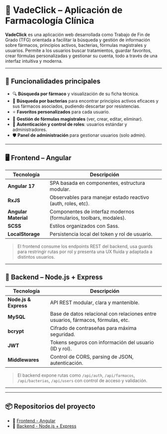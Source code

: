 # 💊 VadeClick – Aplicación de Farmacología Clínica

**VadeClick** es una aplicación web desarrollada como Trabajo de Fin de Grado (TFG) orientada a facilitar la búsqueda y gestión de información sobre fármacos, principios activos, bacterias, fórmulas magistrales y usuarios. Permite a los usuarios buscar tratamientos, guardar favoritos, crear fórmulas personalizadas y gestionar su cuenta, todo a través de una interfaz intuitiva y moderna.

---

## 🧠 Funcionalidades principales

- 🔍 **Búsqueda por fármaco** y visualización de su ficha técnica.
- 🦠 **Búsqueda por bacterias** para encontrar principios activos eficaces y sus fármacos asociados, pudiendo descartar por resistencias.
- ⭐ **Favoritos personalizados** para cada usuario.
- 🧾 **Gestión de fórmulas magistrales** (ver, crear, editar, eliminar).
- 👤 **Autenticación y control de roles**: usuarios estándar y administradores.
- 🛡️ **Panel de administración** para gestionar usuarios (solo admin).

---

## 🖥️ Frontend – Angular

| Tecnología           | Descripción |
|----------------------|-------------|
| **Angular 17**       | SPA basada en componentes, estructura modular. |
| **RxJS**             | Observables para manejar estado reactivo (auth, roles, etc). |
| **Angular Material** | Componentes de interfaz modernos (formularios, toolbars, modales). |
| **SCSS**             | Estilos organizados con Sass. |
| **LocalStorage**     | Persistencia local del token y rol de usuario. |

> El frontend consume los endpoints REST del backend, usa guards para restringir rutas por rol y presenta una UX fluida y adaptada a distintos usuarios.

---

## 🔧 Backend – Node.js + Express

| Tecnología          | Descripción |
|---------------------|-------------|
| **Node.js & Express** | API REST modular, clara y mantenible. |
| **MySQL**            | Base de datos relacional con relaciones entre usuarios, fármacos, fórmulas, etc. |
| **bcrypt**           | Cifrado de contraseñas para máxima seguridad. |
| **JWT**              | Tokens seguros con información del usuario (ID y rol). |
| **Middlewares**      | Control de CORS, parsing de JSON, autenticación. |

> El backend expone rutas como `/api/auth`, `/api/farmacos`, `/api/bacterias`, `/api/users` con control de acceso y validación.

---

---

## 📦 Repositorios del proyecto

- 🔗 [Frontend - Angular](https://github.com/AnaLR27/vadeclick-frontend)
- 🔗 [Backend - Node.js + Express](https://github.com/AnaLR27/vadeclick-backend)

